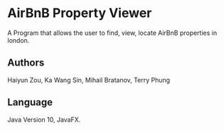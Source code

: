 # AirBnB Property Viewer

 A Program that allows the user to find, view, locate AirBnB properties in london.
 
## Authors 

Haiyun Zou, Ka Wang Sin, Mihail Bratanov, Terry Phung

## Language

Java Version 10, JavaFX.
